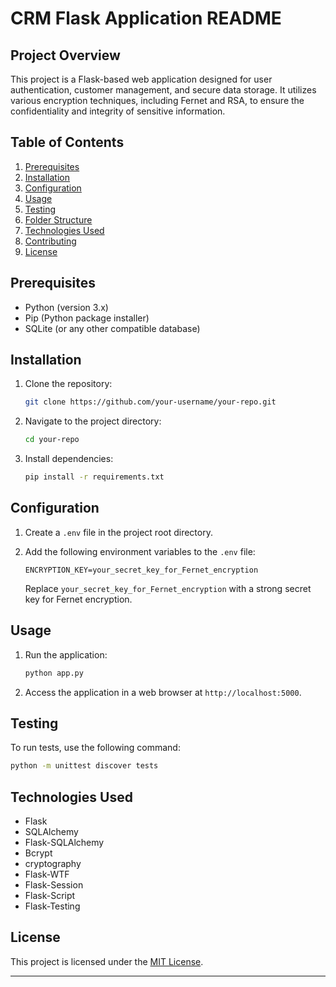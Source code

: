 # CRM Flask Application README

## Project Overview

This project is a Flask-based web application designed for user authentication, customer management, and secure data storage. It utilizes various encryption techniques, including Fernet and RSA, to ensure the confidentiality and integrity of sensitive information.

## Table of Contents

1. [Prerequisites](#prerequisites)
2. [Installation](#installation)
3. [Configuration](#configuration)
4. [Usage](#usage)
5. [Testing](#testing)
6. [Folder Structure](#folder-structure)
7. [Technologies Used](#technologies-used)
8. [Contributing](#contributing)
9. [License](#license)

## Prerequisites

- Python (version 3.x)
- Pip (Python package installer)
- SQLite (or any other compatible database)

## Installation

1. Clone the repository:

    ```bash
    git clone https://github.com/your-username/your-repo.git
    ```

2. Navigate to the project directory:

    ```bash
    cd your-repo
    ```

3. Install dependencies:

    ```bash
    pip install -r requirements.txt
    ```

## Configuration

1. Create a `.env` file in the project root directory.

2. Add the following environment variables to the `.env` file:

    ```dotenv
    ENCRYPTION_KEY=your_secret_key_for_Fernet_encryption
    ```

    Replace `your_secret_key_for_Fernet_encryption` with a strong secret key for Fernet encryption.

## Usage

1. Run the application:

    ```bash
    python app.py
    ```

2. Access the application in a web browser at `http://localhost:5000`.

## Testing

To run tests, use the following command:

```bash
python -m unittest discover tests
```

## Technologies Used

- Flask
- SQLAlchemy
- Flask-SQLAlchemy
- Bcrypt
- cryptography
- Flask-WTF
- Flask-Session
- Flask-Script
- Flask-Testing

## License

This project is licensed under the [MIT License](LICENSE).

---
